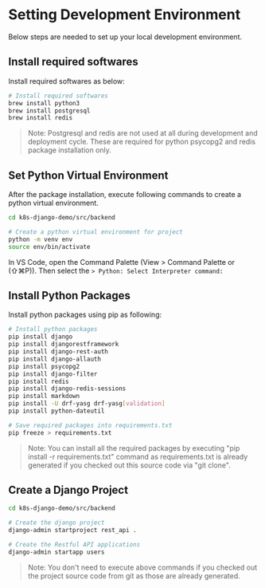 # Setting Development Environment
Below steps are needed to set up your local development environment.

## Install required softwares
Install required softwares as below:

~~~bash
# Install required softwares
brew install python3
brew install postgresql
brew install redis
~~~

> Note: Postgresql and redis are not used at all during development and deployment cycle. These are required for python psycopg2 and redis package installation only.

## Set Python Virtual Environment
After the package installation, execute following commands to create a python virtual environment.

~~~bash
cd k8s-django-demo/src/backend

# Create a python virtual environment for project
python -m venv env
source env/bin/activate
~~~

In VS Code, open the Command Palette (View > Command Palette or (⇧⌘P)). Then select the ```> Python: Select Interpreter command:```

## Install Python Packages
Install python packages using pip as following:

~~~bash
# Install python packages
pip install django
pip install djangorestframework
pip install django-rest-auth
pip install django-allauth
pip install psycopg2
pip install django-filter
pip install redis
pip install django-redis-sessions
pip install markdown
pip install -U drf-yasg drf-yasg[validation]
pip install python-dateutil

# Save required packages into requirements.txt
pip freeze > requirements.txt
~~~

> Note: You can install all the required packages by executing "pip install -r requirements.txt" command as requirements.txt is already generated if you checked out this source code via "git clone".

## Create a Django Project

~~~bash
cd k8s-django-demo/src/backend

# Create the django project
django-admin startproject rest_api .

# Create the Restful API applications
django-admin startapp users
~~~

> Note: You don't need to execute above commands if you checked out the project source code from git as those are already generated.